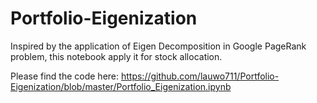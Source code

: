 # Portfolio-Eigenization
Inspired by the application of Eigen Decomposition in Google PageRank problem, this notebook apply it for stock allocation.

Please find the code here:
https://github.com/lauwo711/Portfolio-Eigenization/blob/master/Portfolio_Eigenization.ipynb
